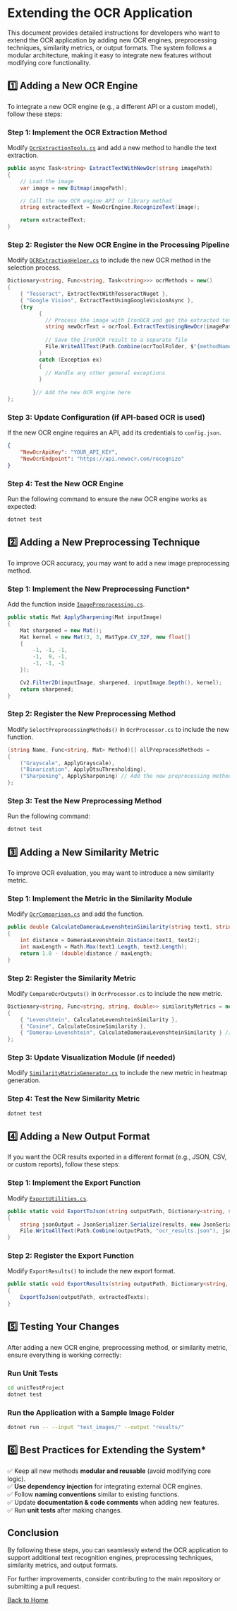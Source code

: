 # Extending the OCR Application  

This document provides detailed instructions for developers who want to extend the OCR application by adding new OCR engines, preprocessing techniques, similarity metrics, or output formats. The system follows a modular architecture, making it easy to integrate new features without modifying core functionality.  

## 1️⃣ Adding a New OCR Engine 

To integrate a new OCR engine (e.g., a different API or a custom model), follow these steps:  

### Step 1: Implement the OCR Extraction Method
Modify [`OcrExtractionTools.cs`](../../ocrApplication/OcrExtractionTools.cs) and add a new method to handle the text extraction.  

```csharp
public async Task<string> ExtractTextWithNewOcr(string imagePath)
{
    // Load the image
    var image = new Bitmap(imagePath);

    // Call the new OCR engine API or library method
    string extractedText = NewOcrEngine.RecognizeText(image);

    return extractedText;
}
```

### Step 2: Register the New OCR Engine in the Processing Pipeline
Modify [`OCRExtractionHelper.cs`](../../ocrApplication/OCRExtractionHelper.cs) to include the new OCR method in the selection process.  

```csharp
Dictionary<string, Func<string, Task<string>>> ocrMethods = new()
{
    { "Tesseract", ExtractTextWithTesseractNuget },
    { "Google Vision", ExtractTextUsingGoogleVisionAsync },
    {try
          {
            // Process the image with IronOCR and get the extracted text
            string newOcrText = ocrTool.ExtractTextUsingNewOcr(imagePath);
         
            // Save the IronOCR result to a separate file
            File.WriteAllText(Path.Combine(ocrToolFolder, $"{methodName}_new_ocr.txt"), newOcrText);
          }
          catch (Exception ex)
          {
            // Handle any other general exceptions
          } 
          
        }// Add the new OCR engine here
};
```

### Step 3: Update Configuration (if API-based OCR is used)
If the new OCR engine requires an API, add its credentials to `config.json`.  

```json
{
    "NewOcrApiKey": "YOUR_API_KEY",
    "NewOcrEndpoint": "https://api.newocr.com/recognize"
}
```

### Step 4: Test the New OCR Engine
Run the following command to ensure the new OCR engine works as expected:  

```bash
dotnet test
```

## 2️⃣ Adding a New Preprocessing Technique

To improve OCR accuracy, you may want to add a new image preprocessing method.  

### Step 1: Implement the New Preprocessing Function*
Add the function inside [`ImagePreprocessing.cs`](../../ocrApplication/ImagePreprocessing.cs).  

```csharp
public static Mat ApplySharpening(Mat inputImage)
{
    Mat sharpened = new Mat();
    Mat kernel = new Mat(3, 3, MatType.CV_32F, new float[]
    {
        -1, -1, -1,
        -1,  9, -1,
        -1, -1, -1
    });

    Cv2.Filter2D(inputImage, sharpened, inputImage.Depth(), kernel);
    return sharpened;
}
```

### Step 2: Register the New Preprocessing Method
Modify `SelectPreprocessingMethods()` in `OcrProcessor.cs` to include the new function.  

```csharp
(string Name, Func<string, Mat> Method)[] allPreprocessMethods =
{
    ("Grayscale", ApplyGrayscale),
    ("Binarization", ApplyOtsuThresholding),
    ("Sharpening", ApplySharpening) // Add the new preprocessing method here
};
```

### Step 3: Test the New Preprocessing Method
Run the following command:  

```bash
dotnet test
```

## **3️⃣ Adding a New Similarity Metric**  

To improve OCR evaluation, you may want to introduce a new similarity metric.  

### Step 1: Implement the Metric in the Similarity Module
Modify [`OcrComparison.cs`](../../ocrApplication/OcrComparision.cs) and add the function.  

```csharp
public double CalculateDamerauLevenshteinSimilarity(string text1, string text2)
{
    int distance = DamerauLevenshtein.Distance(text1, text2);
    int maxLength = Math.Max(text1.Length, text2.Length);
    return 1.0 - (double)distance / maxLength;
}
```

### Step 2: Register the Similarity Metric  
Modify `CompareOcrOutputs()` in `OcrProcessor.cs` to include the new metric.  

```csharp
Dictionary<string, Func<string, string, double>> similarityMetrics = new()
{
    { "Levenshtein", CalculateLevenshteinSimilarity },
    { "Cosine", CalculateCosineSimilarity },
    { "Damerau-Levenshtein", CalculateDamerauLevenshteinSimilarity } // Add new metric here
};
```

### Step 3: Update Visualization Module (if needed)  
Modify [`SimilarityMatrixGenerator.cs`](../../ocrApplication/TextSimilarity.cs) to include the new metric in heatmap generation.  

### Step 4: Test the New Similarity Metric
```bash
dotnet test
```

## 4️⃣ Adding a New Output Format  

If you want the OCR results exported in a different format (e.g., JSON, CSV, or custom reports), follow these steps:  

### Step 1: Implement the Export Function
Modify [`ExportUtilities.cs`](../../ocrApplication/ExportUtilities.cs).  

```csharp
public static void ExportToJson(string outputPath, Dictionary<string, string> results)
{
    string jsonOutput = JsonSerializer.Serialize(results, new JsonSerializerOptions { WriteIndented = true });
    File.WriteAllText(Path.Combine(outputPath, "ocr_results.json"), jsonOutput);
}
```

### Step 2: Register the Export Function  
Modify `ExportResults()` to include the new export format.  

```csharp
public static void ExportResults(string outputPath, Dictionary<string, string> extractedTexts)
{
    ExportToJson(outputPath, extractedTexts);
}
```

## 5️⃣ Testing Your Changes  

After adding a new OCR engine, preprocessing method, or similarity metric, ensure everything is working correctly:  

### **Run Unit Tests**  
```bash
cd unitTestProject
dotnet test
```

### **Run the Application with a Sample Image Folder**  
```bash
dotnet run -- --input "test_images/" --output "results/"
```

## 6️⃣ Best Practices for Extending the System*

✅ Keep all new methods **modular and reusable** (avoid modifying core logic).  
✅ **Use dependency injection** for integrating external OCR engines.  
✅ Follow **naming conventions** similar to existing functions.  
✅ Update **documentation & code comments** when adding new features.  
✅ Run **unit tests** after making changes.  

## Conclusion

By following these steps, you can seamlessly extend the OCR application to support additional text recognition engines, preprocessing techniques, similarity metrics, and output formats.  

For further improvements, consider contributing to the main repository or submitting a pull request.

[Back to Home](../../readme.md)